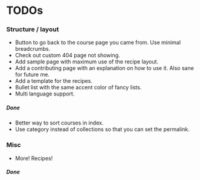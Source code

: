 # TODOs

### Structure / layout

* Button to go back to the course page you came from.
  Use minimal breadcrumbs.
* Check out custom 404 page not showing.
* Add sample page with maximum use of the recipe layout.
* Add a contributing page with an explanation on how to use it.
  Also sane for future me.
* Add a template for the recipes.
* Bullet list with the same accent color of fancy lists.
* Multi language support.

##### Done

* Better way to sort courses in index.
* Use category instead of collections so that you can set the permalink.

### Misc

* More! Recipes!

##### Done

